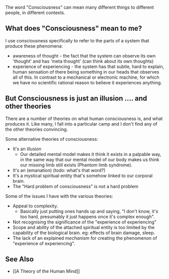 The word "Consciousness" can mean many different things to different people, in different contexts.

## What does "Consciousness" mean to me?
I use consciousness specifically to refer to the parts of a system that produce these phenomena:
* awareness of thought - the fact that the system can observe its own 'thought' and has 'meta thought' (can think about its own thoughts)
* experience of experiencing - the system has that subtle, hard to explain, human sensation of there being something in our heads that observes all of this. In contrast to a mechanical or electronic machine, for which we have no scientific rational reason to believe it experiences anything.

## But Consciousness is just an illusion .... and other theories
There are a number of theories on what human consciousness is, and what produces it. Like many, I fall into a particular camp and I don't find any of the other theories convincing.

Some alternative theories of consciousness:
* It's an illusion
   * Our detailed mental model makes it think it exists in a palpable way, in the same way that our mental model of our body makes us think our missing limb still exists (Phantom limb syndrome).
* It's an (emanation)   (todo: what's that word?)
* It's a mystical spiritual entity that's somehow linked to our corporal brain.
* The "Hard problem of consciousness" is not a hard problem

Some of the issues I have with the various theories:
* Appeal to complexity.
   * Basically just putting ones hands up and saying, "I don't know, it's too hard, presumably it just happens once it's complex enough".
* Not recognising the significance of the "experience of experiencing"
* Scope and ability of the attached spiritual entity is too limited by the capability of the biological brain. eg: effects of brain damage, sleep.
* The lack of an explained _mechanism_ for creating the phenomenon of "experience of experiencing".

## See Also
* [[A Theory of the Human Mind]]